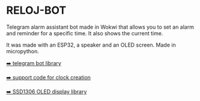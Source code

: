 # RELOJ-BOT
Telegram alarm assistant bot made in Wokwi that allows you to set an alarm and reminder for a specific time. It also shows the current time.

It was made with an ESP32, a speaker and an OLED screen.
Made in micropython.


[➡️ telegram bot library](https://github.com/gabrielebarola/telegram-upy)

[➡️ support code for clock creation](https://github.com/ComputadorasySensores/Capitulo52)

[➡️ SSD1306 OLED display library](https://github.com/stlehmann/micropython-ssd1306)
